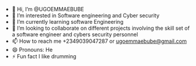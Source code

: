 - 👋 Hi, I’m @UGOEMMAEBUBE
- 👀 I’m interested in Software engineering and Cyber security
- 🌱 I’m currently learning software Engineering
- 💞️ I’m looking to collaborate on different projects involving the skill set of a software engineer and cybers security personnel
- 📫 How to reach me +2349039047287 or ugoemmaebube@gmail.com
- 😄 Pronouns: He
- ⚡ Fun fact I like drumming 

<!---
UGOEMMAEBUBE/UGOEMMAEBUBE is a ✨ special ✨ repository because its `README.md` (this file) appears on your GitHub profile.
You can click the Preview link to take a look at your changes.
--->
